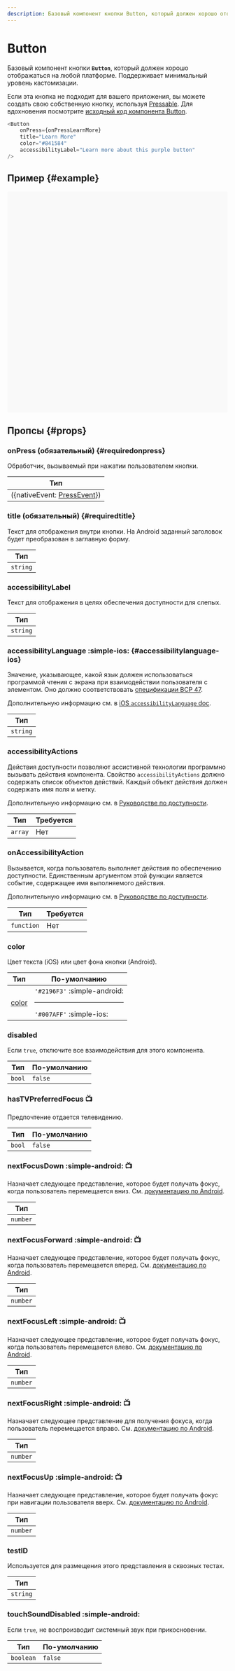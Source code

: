 ```yaml
---
description: Базовый компонент кнопки Button, который должен хорошо отображаться на любой платформе
---
```


# Button

Базовый компонент кнопки **`Button`**, который должен хорошо отображаться на любой платформе. Поддерживает минимальный уровень кастомизации.

Если эта кнопка не подходит для вашего приложения, вы можете создать свою собственную кнопку, используя [Pressable](pressable.md). Для вдохновения посмотрите [исходный код компонента Button](https://github.com/facebook/react-native/blob/main/packages/react-native/Libraries/Components/Button.js).

```ts
<Button
    onPress={onPressLearnMore}
    title="Learn More"
    color="#841584"
    accessibilityLabel="Learn more about this purple button"
/>
```

## Пример {#example}

<div data-snack-id="@bndby/button-example" data-snack-platform="web" data-snack-preview="true" data-snack-theme="light" style="overflow:hidden;background:#F9F9F9;border:1px solid var(--color-border);border-radius:4px;height:505px;width:100%"></div>

## Пропсы {#props}

### onPress (обязательный) {#requiredonpress}

Обработчик, вызываемый при нажатии пользователем кнопки.

| Тип                                          |
| -------------------------------------------- |
| ({nativeEvent: [PressEvent](pressevent.md)}) |

### title (обязательный) {#requiredtitle}

Текст для отображения внутри кнопки. На Android заданный заголовок будет преобразован в заглавную форму.

| Тип      |
| -------- |
| `string` |

### accessibilityLabel

Текст для отображения в целях обеспечения доступности для слепых.

| Тип      |
| -------- |
| `string` |

### accessibilityLanguage :simple-ios: {#accessibilitylanguage-ios}

Значение, указывающее, какой язык должен использоваться программой чтения с экрана при взаимодействии пользователя с элементом. Оно должно соответствовать [спецификации BCP 47](https://www.rfc-editor.org/info/bcp47).

Дополнительную информацию см. в [iOS `accessibilityLanguage` doc](https://developer.apple.com/documentation/objectivec/nsobject/1615192-accessibilitylanguage).

| Тип      |
| -------- |
| `string` |

### accessibilityActions

Действия доступности позволяют ассистивной технологии программно вызывать действия компонента. Свойство `accessibilityActions` должно содержать список объектов действий. Каждый объект действия должен содержать имя поля и метку.

Дополнительную информацию см. в [Руководстве по доступности](../guides/accessibility.md#accessibility-actions).

| Тип     | Требуется |
| ------- | --------- |
| `array` | Нет       |

### onAccessibilityAction

Вызывается, когда пользователь выполняет действия по обеспечению доступности. Единственным аргументом этой функции является событие, содержащее имя выполняемого действия.

Дополнительную информацию см. в [Руководстве по доступности](../guides/accessibility.md#accessibility-actions).

| Тип        | Требуется |
| ---------- | --------- |
| `function` | Нет       |

### color

Цвет текста (iOS) или цвет фона кнопки (Android).

| Тип                          | По-умолчанию                                               |
| ---------------------------- | ---------------------------------------------------------- |
| [color](../guides/colors.md) | `'#2196F3'` :simple-android:<hr/> `'#007AFF'` :simple-ios: |

### disabled

Если `true`, отключите все взаимодействия для этого компонента.

| Тип    | По-умолчанию |
| ------ | ------------ |
| `bool` | `false`      |

### hasTVPreferredFocus :tv:

Предпочтение отдается телевидению.

| Тип    | По-умолчанию |
| ------ | ------------ |
| `bool` | `false`      |

### nextFocusDown :simple-android: :tv:

Назначает следующее представление, которое будет получать фокус, когда пользователь перемещается вниз. См. [документацию по Android](https://developer.android.com/reference/android/view/View.html#attr_android:nextFocusDown).

| Тип      |
| -------- |
| `number` |

### nextFocusForward :simple-android: :tv:

Назначает следующее представление, которое будет получать фокус, когда пользователь перемещается вперед. См. [документацию по Android](https://developer.android.com/reference/android/view/View.html#attr_android:nextFocusForward).

| Тип      |
| -------- |
| `number` |

### nextFocusLeft :simple-android: :tv:

Назначает следующее представление, которое будет получать фокус, когда пользователь перемещается влево. См. [документацию по Android](https://developer.android.com/reference/android/view/View.html#attr_android:nextFocusLeft).

| Тип      |
| -------- |
| `number` |

### nextFocusRight :simple-android: :tv:

Назначает следующее представление для получения фокуса, когда пользователь перемещается вправо. См. [документацию по Android](https://developer.android.com/reference/android/view/View.html#attr_android:nextFocusRight).

| Тип      |
| -------- |
| `number` |

### nextFocusUp :simple-android: :tv:

Назначает следующее представление, которое будет получать фокус при навигации пользователя вверх. См. [документацию по Android](https://developer.android.com/reference/android/view/View.html#attr_android:nextFocusUp).

| Тип      |
| -------- |
| `number` |

### testID

Используется для размещения этого представления в сквозных тестах.

| Тип      |
| -------- |
| `string` |

### touchSoundDisabled :simple-android:

Если `true`, не воспроизводит системный звук при прикосновении.

| Тип       | По-умолчанию |
| --------- | ------------ |
| `boolean` | `false`      |
